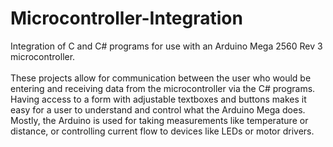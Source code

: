 # Microcontroller-Integration
Integration of C and C# programs for use with an Arduino Mega 2560 Rev 3 microcontroller.
<br></br>These projects allow for communication between the user who would be entering and receiving data from the microcontroller via the C# programs.  Having access to a form with adjustable textboxes and buttons makes it easy for a user to understand and control what the Arduino Mega does.  Mostly, the Arduino is used for taking measurements like temperature or distance, or controlling current flow to devices like LEDs or motor drivers.
